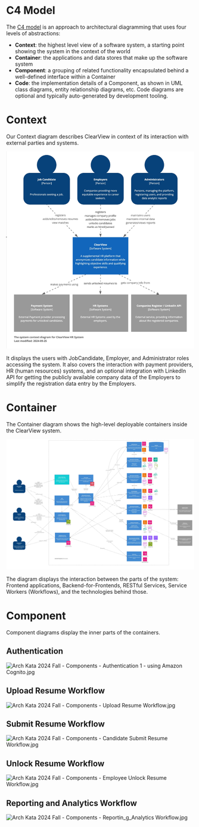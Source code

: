 # C4 Model

The [C4 model](https://c4model.com/) is an approach to architectural diagramming that uses four levels of abstractions:

- **Context**: the highest level view of a software system, a starting point showing the system in the context of the 
world
- **Container**: the applications and data stores that make up the software system
- **Component**: a grouping of related functionality encapsulated behind a well-defined interface within a Container
- **Code**: the implementation details of a Component, as shown in UML class diagrams, entity relationship diagrams, 
etc. Code diagrams are optional and typically auto-generated by development tooling.

# Context

Our Context diagram describes ClearView in context of its interaction with external parties and systems.

![Arch Kata 2024 Fall - Context.jpg](images/Arch%20Kata%202024%20Fall%20-%20Context.jpg)

It displays the users with JobCandidate, Employer, and Administrator roles accessing the system. It also covers the 
interaction with payment providers, HR (human resources) systems, and an optional integration with LinkedIn API for 
getting the publicly available company data of the Employers to simplify the registration data entry by the Employers.

# Container

The Container diagram shows the high-level deployable containers inside the ClearView system.


![Arch Kata 2024 Fall - Containers.jpg](images/Arch%20Kata%202024%20Fall%20-%20Containers.jpg)


The diagram displays the interaction between the parts of the system: Frontend applications, Backend-for-Frontends, 
RESTful Services, Service Workers (Workflows), and the technologies behind those.

# Component

Component diagrams display the inner parts of the containers.

## Authentication

![Arch Kata 2024 Fall - Components - Authentication 1 - using Amazon 
Cognito.jpg](images/Arch%20Kata%202024%20Fall%20-%20Components%20-%20Authentication%201%20-%20using%20Amazon%20Cognito.jpg)

## Upload Resume Workflow

![Arch Kata 2024 Fall - Components - Upload Resume 
Workflow.jpg](images/Arch%20Kata%202024%20Fall%20-%20Components%20-%20Upload%20R_esume%20Workflow.jpg)

## Submit Resume Workflow

![Arch Kata 2024 Fall - Components - Candidate Submit Resume 
Workflow.jpg](images/Arch%20Kata%202024%20Fall%20-%20Components%20-%20Candidate%20Submit%20R_esume%20Workflow.jpg)

## Unlock Resume Workflow

![Arch Kata 2024 Fall - Components - Employee Unlock Resume 
Workflow.jpg](images/Arch%20Kata%202024%20Fall%20-%20Components%20-%20Employee%20Unlock%20Resume%20Workflow.jpg)

## Reporting and Analytics Workflow

![Arch Kata 2024 Fall - Components - Reportin_g_Analytics 
Workflow.jpg](images/Arch%20Kata%202024%20Fall%20-%20Components%20-%20Reportin_g_Analytics%20Workflow.jpg)
